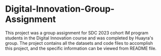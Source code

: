 # Digital-Innovation-Group-Assignment
This project was a group assignment for SDC 2023 cohort IM program students in the Digital Innovation course and was completed by Huayra's group. The project contains all the datasets and code files to accomplish this project, and the specific information can be viewed from README file.
